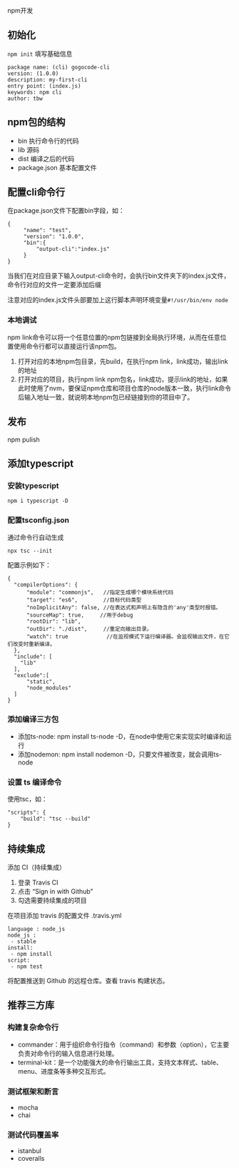 npm开发

## 初始化
`npm init`
填写基础信息
```
package name: (cli) gogocode-cli
version: (1.0.0) 
description: my-first-cli
entry point: (index.js) 
keywords: npm cli
author: tbw
```

## npm包的结构

- bin 执行命令行的代码
- lib 源码
- dist 编译之后的代码
- package.json 基本配置文件

## 配置cli命令行

在package.json文件下配置bin字段，如：
```
{
     "name": "test",
     "version": "1.0.0",
     "bin":{
         "output-cli":"index.js"  
     }
}
```
当我们在对应目录下输入output-cli命令时，会执行bin文件夹下的index.js文件，命令行对应的文件一定要添加后缀

注意对应的index.js文件头部要加上这行脚本声明环境变量`#!/usr/bin/env node`

### 本地调试
npm link命令可以将一个任意位置的npm包链接到全局执行环境，从而在任意位置使用命令行都可以直接运行该npm包。
1. 打开对应的本地npm包目录，先build，在执行npm link，link成功，输出link的地址
2. 打开对应的项目，执行npm link npm包名，link成功，提示link的地址，如果此时使用了nvm，要保证npm仓库和项目仓库的node版本一致，执行link命令后输入地址一致，就说明本地npm包已经链接到你的项目中了。

## 发布

npm pulish

## 添加typescript

### 安装typescript

`npm i typescript -D`

### 配置tsconfig.json

通过命令行自动生成

`npx tsc --init`

配置示例如下：
```
{
  "compilerOptions": {
      "module": "commonjs",   //指定生成哪个模块系统代码
      "target": "es6",        //目标代码类型
      "noImplicitAny": false, //在表达式和声明上有隐含的'any'类型时报错。
      "sourceMap": true,     //用于debug   
      "rootDir": "lib",      
      "outDir": "./dist",     //重定向输出目录。   
      "watch": true            //在监视模式下运行编译器。会监视输出文件，在它们改变时重新编译。
  },
  "include": [
    "lib"
  ],
  "exclude":[
      "static",
      "node_modules"
  ]
}
```

### 添加编译三方包

- 添加ts-node: npm install ts-node -D，在node中使用它来实现实时编译和运行
- 添加nodemon: npm install nodemon -D，只要文件被改变，就会调用ts-node

### 设置 ts 编译命令

使用tsc，如：
```
"scripts": {
    "build": "tsc --build"
}
```

## 持续集成
添加 CI（持续集成）

1. 登录 Travis CI
2. 点击 “Sign in with Github”
3. 勾选需要持续集成的项目

在项目添加 travis 的配置文件
.travis.yml

```
language : node_js
node_js :
 - stable
install:
 - npm install
script:
 - npm test
```

将配置推送到 Github 的远程仓库。查看 travis 构建状态。

## 推荐三方库

### 构建复杂命令行

- commander：用于组织命令行指令（command）和参数（option），它主要负责对命令行的输入信息进行处理。
- terminal-kit：是一个功能强大的命令行输出工具，支持文本样式、table、menu、进度条等多种交互形式。

### 测试框架和断言

- mocha
- chai

### 测试代码覆盖率

- istanbul
- coveralls
